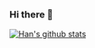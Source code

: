 ### Hi there 👋

[![Han's github stats](https://github-readme-stats.vercel.app/api?username=lianghx-319&show_icons=true&bg_color=24292e&title_color=ffffff&text_color=ffffff&theme=radical)](https://github.com/lianghx-319)

<!--
**lianghx-319/lianghx-319** is a ✨ _special_ ✨ repository because its `README.md` (this file) appears on your GitHub profile.

Here are some ideas to get you started:

- 🔭 I’m currently working on ...
- 🌱 I’m currently learning ...
- 👯 I’m looking to collaborate on ...
- 🤔 I’m looking for help with ...
- 💬 Ask me about ...
- 📫 How to reach me: ...
- 😄 Pronouns: ...
- ⚡ Fun fact: ...
-->

